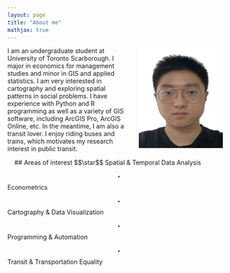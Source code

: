 ```yaml
---
layout: page
title: "About me"
mathjax: true
---
```


<img align="right" width="190" height="228" src="images/Headshot.jpg" style="vertical-align:middle;margin: 0px 17px"> 

<p style="text-align: left;">I am an undergraduate student at University of Toronto Scarborough. I major in economics for management studies and minor in GIS and applied statistics. I am very interested in cartography and exploring spatial patterns in social problems. I have experience with Python and R programming as well as a variety of GIS software, including ArcGIS Pro, ArcGIS Online, etc. In the meantime, I am also a transit lover. I enjoy riding buses and trains, which motivates my research interest in public transit.</p>
&nbsp;
&nbsp;
## Areas of interest
$$\star$$ Spatial & Temporal Data Analysis

$$\star$$ Econometrics

$$\star$$ Cartography & Data Visualization

$$\star$$ Programming & Automation

$$\star$$ Transit & Transportation Equality
